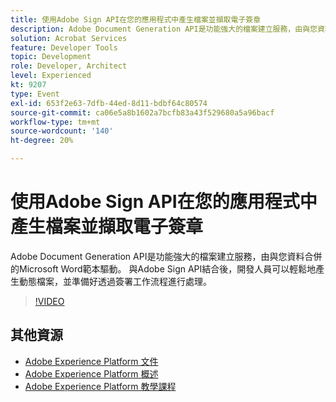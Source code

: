 ```yaml
---
title: 使用Adobe Sign API在您的應用程式中產生檔案並擷取電子簽章
description: Adobe Document Generation API是功能強大的檔案建立服務，由與您資料合併的Microsoft Word範本驅動。 與Adobe Sign API結合後，開發人員可以輕鬆地產生動態檔案，並準備好透過簽署工作流程進行處理。
solution: Acrobat Services
feature: Developer Tools
topic: Development
role: Developer, Architect
level: Experienced
kt: 9207
type: Event
exl-id: 653f2e63-7dfb-44ed-8d11-bdbf64c80574
source-git-commit: ca06e5a8b1602a7bcfb83a43f529680a5a96bacf
workflow-type: tm+mt
source-wordcount: '140'
ht-degree: 20%

---
```


# 使用Adobe Sign API在您的應用程式中產生檔案並擷取電子簽章

Adobe Document Generation API是功能強大的檔案建立服務，由與您資料合併的Microsoft Word範本驅動。 與Adobe Sign API結合後，開發人員可以輕鬆地產生動態檔案，並準備好透過簽署工作流程進行處理。

>[!VIDEO](https://video.tv.adobe.com/v/338097/?quality=12&learn=on&hidetitle=true)

## 其他資源

- [Adobe Experience Platform 文件](https://experienceleague.adobe.com/docs/experience-platform.html)
- [Adobe Experience Platform 概述](https://experienceleague.adobe.com/docs/experience-platform/landing/home.html?lang=zh-Hant)
- [Adobe Experience Platform 教學課程](https://experienceleague.adobe.com/docs/platform-learn/tutorials/overview.html?lang=zh-Hant)
